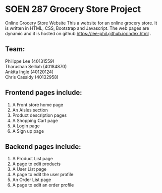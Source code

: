 # SOEN 287 Grocery Store Project
Online Grocery Store Website
This a website for an online grocery store. It is written in HTML, CSS, Bootstrap and
Javascript. The web pages are dynamic and it is hosted on github https://lee-phil.github.io/index.html .

## Team:

Philippe Lee (40131559) \
Tharushan Selliah (40184870) \
Ankita Ingle (40120124) \
Chris Cassidy (40132958)


## Frontend pages include:

1. A Front store home page
2. An Aisles section
3. Product description pages
4. A Shopping Cart page
5. A Login page
6. A Sign up page

## Backend pages include:

1. A Product List page
2. A page to edit products
3. A User List page
4. A page to edit the user profile
5. An Order List page
6. A page to edit an order profile
